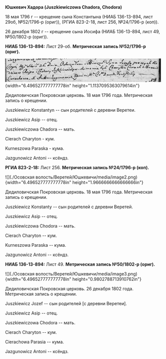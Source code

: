 **Юшкевич Хадора (Juszkiewiczowa Chadora, Chodora)**

18 мая 1796 г -- крещение сына Константына (НИАБ 136-13-894, лист 29об,
№52/1796-р (ориг)), (РГИА 823-2-18, лист 256, №24/1796-р (коп)).

26 декабря 1802 г -- крещение сына Иосифа (НИАБ 136-13-894, лист 49,
№50/1802-р (ориг)).

**НИАБ 136-13-894:** Лист 29-об. **Метрическая запись №52/1796-р
(ориг).**

![](./media/bb201f5af225f26f76dd33267261e0ee876d0397.png){width="6.496527777777778in"
height="1.1137095363079614in"}

Дедиловичская Покровская церковь. 18 мая 1796 года. Метрическая запись о
крещении.

Juszkiewicz Konstantyn -- сын родителей с деревни Веретеи.

Juszkiewicz Asip -- отец.

Juszkiewiczowa Chadora -- мать.

Cierach Charyton - кум.

Kurneszowa Paraska - кума.

Jazgunowicz Antoni -- ксёндз.

**РГИА 823-2-18:** Лист 256. **Метрическая запись №24/1796-р (коп).**

![](./Осовская волость/Веретей/Юшкевичи/media/image2.png){width="6.496527777777778in"
height="1.9666666666666666in"}

Дедиловичская Покровская церковь. 18 мая 1796 года. Метрическая запись о
крещении.

Juszkiewicz Konstanty -- сын родителей с деревни Веретей.

Juszkiewicz Asip -- отец.

Juszkiewiczowa Chodora -- мать.

Cierach Charyton -- кум.

Kurneszowa Paraska -- кума.

Jazgunowicz Antoni -- ксёндз.

**НИАБ 136-13-894:** Лист 49. **Метрическая запись №50/1802-р (ориг).**

![](./Осовская волость/Веретей/Юшкевичи/media/image3.png){width="6.496527777777778in"
height="0.9802788713910762in"}

Дедиловичская Покровская церковь. 26 декабря 1802 года. Метрическая
запись о крещении.

Juszkiewicz Jozef -- сын родителей \[с деревни Веретеи\].

Juszkiewicz Asip -- отец.

Juszkiewiczowa Chodora -- мать.

Cierach Charyton -- кум.

Cierachowa Parasia -- кума.

Jazgunowicz Antoni -- ксёндз.
